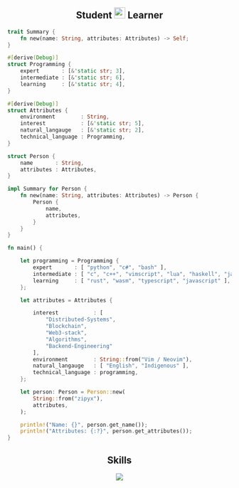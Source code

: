 <h2 align="center">Student <img src="https://s8.gifyu.com/images/979447220829032478.gif" height="25px"> Learner</h2>

```rust
trait Summary {
    fn new(name: String, attributes: Attributes) -> Self;
}

#[derive(Debug)]
struct Programming {
    expert       : [&'static str; 3],
    intermediate : [&'static str; 6],
    learning     : [&'static str; 4],
}

#[derive(Debug)]
struct Attributes {
    environment        : String,
    interest           : [&'static str; 5],
    natural_langauge   : [&'static str; 2],
    technical_language : Programming,
}

struct Person {
    name       : String,
    attributes : Attributes,
}

impl Summary for Person {
    fn new(name: String, attributes: Attributes) -> Person {
        Person {
            name,
            attributes,
        }
    }
}

fn main() {

    let programming = Programming {
        expert       : [ "python", "c#", "bash" ],
        intermediate : [ "c", "c++", "vimscript", "lua", "haskell", "java" ],
        learning     : [ "rust", "wasm", "typescript", "javascript" ],
    };

    let attributes = Attributes {

        interest           : [
            "Distributed-Systems",
            "Blockchain",
            "Web3-stack",
            "Algorithms",
            "Backend-Engineering"
        ],
        environment        : String::from("Vim / Neovim"),
        natural_langauge   : [ "English", "Indigenous" ],
        technical_language : programming,
    };

    let person: Person = Person::new(
        String::from("zipyx"),
        attributes,
    );

    println!("Name: {}", person.get_name());
    println!("Attributes: {:?}", person.get_attributes());
}
```

<h2 align="center">Skills</h2>

<p align="center">
  <a href="https://skillicons.dev">
    <img src="https://skillicons.dev/icons?i=python,cs,bash,c,cpp,vim,lua,haskell,rust,wasm,typescript,javascript,androidstudio,aws,docker,dotnet,dynamodb,git,github,gitlab,linux,md,mysql,neovim,nodejs,postgres,postman,raspberrypi,sqlite,visualstudio,vscode" />
  </a>
</p>

<p href="https://discord.gg/onlp" align="center">
    <img alt="" src="https://github-readme-stats.vercel.app/api?username=zipyx&theme=tokyonight&show_icons=true">
</p>
